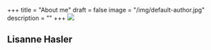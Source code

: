 +++
title = "About me"
draft = false
image = "/img/default-author.jpg"
description = ""
+++
![](/img/default-author.jpg)

## Lisanne Hasler